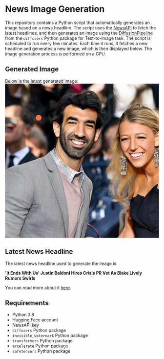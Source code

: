 # News Image Generation
This repository contains a Python script that automatically generates an image based on a news headline. The script uses the [NewsAPI](https://newsapi.org/) to fetch the latest headlines, and then generates an image using the [DiffusionPipeline](https://github.com/huggingface/diffusers) from the `diffusers` Python package for Text-to-Image task.
The script is scheduled to run every few minutes. Each time it runs, it fetches a new headline and generates a new image, which is then displayed below. The image generation process is performed on a GPU.

## Generated Image
Below is the latest generated image:
![Generated Image](image.png)

## Latest News Headline
The latest news headline used to generate the image is:

**'It Ends With Us' Justin Baldoni Hires Crisis PR Vet As Blake Lively Rumors Swirls**

You can read more about it [here](https://news.google.com/rss/articles/CBMioAFBVV95cUxNaVNpeURPaVFIQ2g2QkVSTjJ0SVdLY1ExN1pPLUZDWXVxN1FYal9uUVZ2SHFYTUNLcnNKcVVIQVAwcmx6ZzJKR0wySnpyb01PVDRtdzMwN3U2UGVEQUtTdnhrOW84TDNHam5tRElZQmQ0RWswd3A0bS0xcVlvdjNPdTNnRnprczlScV9vTVkzMndQbjNnMzVDVy1GUmVGWjhL?oc=5).

## Requirements
- Python 3.8
- Hugging Face account
- NewsAPI key
- `diffusers` Python package
- `invisible_watermark` Python package
- `transformers` Python package
- `accelerate` Python package
- `safetensors` Python package
